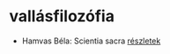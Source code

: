 # vallásfilozófia

- Hamvas Béla: Scientia sacra [részletek](../_details/Hamvas%20B%C3%A9la.md#id_777)